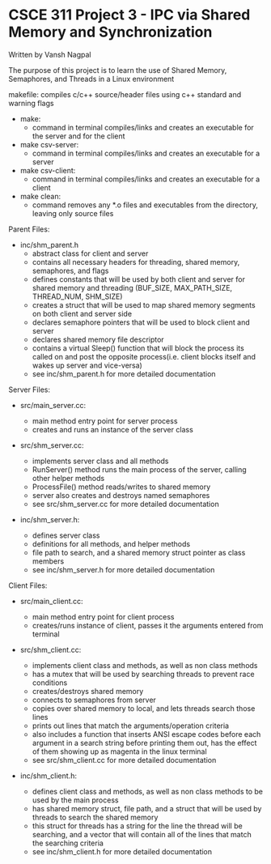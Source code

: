 
# CSCE 311 Project 3 - IPC via Shared Memory and Synchronization
Written by Vansh Nagpal

The purpose of this project is to learn the use of Shared Memory, Semaphores, and Threads in a Linux environment

makefile: compiles c/c++ source/header files using c++ standard and warning flags
  - make: 
    - command in terminal compiles/links and creates an executable for the server and for the client
  - make csv-server:
    - command in terminal compiles/links and creates an executable for a server
  - make csv-client: 
    - command in terminal compiles/links and creates an executable for a client
  - make clean: 
    - command removes any *.o files and executables from the directory, leaving only source files

Parent Files:

  - inc/shm_parent.h
    - abstract class for client and server
    - contains all necessary headers for threading, shared memory, semaphores, and flags
    - defines constants that will be used by both client and server for shared memory and threading (BUF_SIZE, MAX_PATH_SIZE, THREAD_NUM, SHM_SIZE)
    - creates a struct that will be used to map shared memory segments on both client and server side
    - declares semaphore pointers that will be used to block client and server
    - declares shared memory file descriptor
    - contains a virtual Sleep() function that will block the process its called on and post the opposite process(i.e. client blocks itself and wakes up server and vice-versa)
    - see inc/shm_parent.h for more detailed documentation

Server Files:

  - src/main_server.cc:
    - main method entry point for server process
    - creates and runs an instance of the server class

  - src/shm_server.cc:
    - implements server class and all methods
    - RunServer() method runs the main process of the server, calling other helper methods
    - ProcessFile() method reads/writes to shared memory
    - server also creates and destroys named semaphores
    - see src/shm_server.cc for more detailed documentation

  - inc/shm_server.h:
    - defines server class
    - definitions for all methods, and helper methods
    - file path to search, and a shared memory struct pointer as class members
    - see inc/shm_server.h for more detailed documentation


Client Files:

  - src/main_client.cc:
    - main method entry point for client process
    - creates/runs instance of client, passes it the arguments entered from terminal

  - src/shm_client.cc:
    - implements client class and methods, as well as non class methods
    - has a mutex that will be used by searching threads to prevent race conditions
    - creates/destroys shared memory
    - connects to semaphores from server
    - copies over shared memory to local, and lets threads search those lines
    - prints out lines that match the arguments/operation criteria
    - also includes a function that inserts ANSI escape codes before each argument in a search string before printing them out, has the effect of them showing up as magenta in the linux terminal
    - see src/shm_client.cc for more detailed documentation

  - inc/shm_client.h:
    - defines client class and methods, as well as non class methods to be used by the main process
    - has shared memory struct, file path, and a struct that will be used by threads to search the shared memory
    - this struct for threads has a string for the line the thread will be searching, and a vector that will contain all of the lines that match the searching criteria
    - see inc/shm_client.h for more detailed documentation